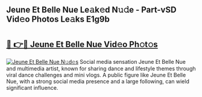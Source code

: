 ## Jeune Et Belle Nue Le𝚊k𝚎d N𝚞𝚍e - Part-vSD Vid𝚎o Photos Le𝚊ks E1g9b

# <h2><a href="http://fb2tcp0.evod.top/?m=Jeune+Et+Belle+Nue">🔗 👉🔴 Jeune Et Belle Nue Vid𝚎o Ph𝚘t𝚘s</a></h2>

[![Jeune Et Belle Nue N𝚞d𝚎s](https://i.imgur.com/8V9OHl7.gif)](http://fb2tcp0.evod.top/?m=Jeune+Et+Belle+Nue)
Social media sensation Jeune Et Belle Nue and multimedia artist, known for sharing dance and lifestyle themes through viral dance challenges and mini vlogs. A public figure like Jeune Et Belle Nue, with a strong social media presence and a large following, can wield significant influence. 

